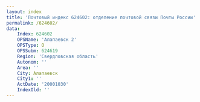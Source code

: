 ```yaml
---
layout: index
title: 'Почтовый индекс 624602: отделение почтовой связи Почты России'
permalink: /624602/
data:
    Index: 624602
    OPSName: 'Алапаевск 2'
    OPSType: О
    OPSSubm: 624619
    Region: 'Свердловская область'
    Autonom: ''
    Area: ''
    City: Алапаевск
    City1: ''
    ActDate: '20001030'
    IndexOld: ''
---
```

